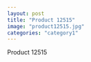 ```yaml
---
layout: post
title: "Product 12515"
image: "product12515.jpg"
categories: "category1"
---
```

Product 12515
